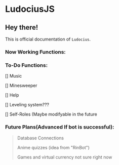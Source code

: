 # LudociusJS
## Hey there!
This is official documentation of `Ludocius`.

### Now Working Functions:
  >
  >
  >

### To-Do Functions:
  [] Music
  
  [] Minesweeper
  
  [] Help
  
  [] Leveling system???
  
  [] Self-Roles (Maybe modifyable in the future

### Future Plans(Advanced If bot is successful):
  >Database Connections
  >
  >Anime quizzes (idea from "RinBot")
  >
  >Games and virtual currency not sure right now
